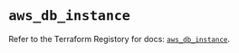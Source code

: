 # `aws_db_instance`

Refer to the Terraform Registory for docs: [`aws_db_instance`](https://registry.terraform.io/providers/hashicorp/aws/5.6.2/docs/resources/db_instance).
